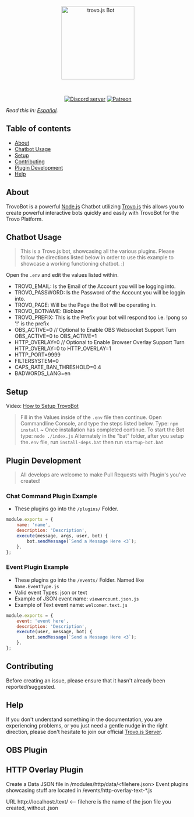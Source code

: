 <div align="center">
  <br />
  <p>
    <img src="https://static.trovo.live/cat/img/f4bf211.png" width="200" alt="trovo.js Bot" />
  </p>
  <br />
  <p>
    <a href="https://discord.gg/Kc7fyx2"><img src="https://discord.com/api/guilds/728527921504845884/embed.png" alt="Discord server" /></a>
    <a href="https://www.patreon.com/BioblazePayne"><img src="https://img.shields.io/badge/donate-patreon-F96854.svg" alt="Patreon" /></a>
  </p>
</div>

*Read this in: [Español](README-es.md).*

## Table of contents

- [About](#about)
- [Chatbot Usage](#chatbot-usage)
- [Setup](#setup)
- [Contributing](#contributing)
- [Plugin Development](#plugin-development)
- [Help](#help)

## About

TrovoBot is a powerful [Node.js](https://nodejs.org) Chatbot utilizing [Trovo.js](https://github.com/Bioblaze/Trovo.js) this allows you to create powerful interactive bots quickly and easily with TrovoBot for the Trovo Platform.


## Chatbot Usage

> This is a Trovo.js bot, showcasing all the various plugins. Please follow the directions listed below in order to use this example to showcase a working functioning chatbot. :)

Open the `.env` and edit the values listed within.

* TROVO_EMAIL: Is the Email of the Account you will be logging into.
* TROVO_PASSWORD: Is the Password of the Account you will be loggin into.
* TROVO_PAGE: Will be the Page the Bot will be operating in.
* TROVO_BOTNAME: Bioblaze
* TROVO_PREFIX: This is the Prefix your bot will respond too i.e. !pong so '!' is the prefix
* OBS_ACTIVE=0  // Optional to Enable OBS Websocket Support Turn OBS_ACTIVE=0 to OBS_ACTIVE=1
* HTTP_OVERLAY=0 // Optional to Enable Browser Overlay Support Turn HTTP_OVERLAY=0 to HTTP_OVERLAY=1
* HTTP_PORT=9999
* FILTERSYSTEM=0
* CAPS_RATE_BAN_THRESHOLD=0.4
* BADWORDS_LANG=en


## Setup

Video: [How to Setup TrovoBot](https://www.youtube.com/watch?v=iqK9VnynclM)

> Fill in the Values inside of the `.env` file then continue.
> Open Commandline Console, and type the steps listed below.
> Type: `npm install` ~ Once installation has completed continue.
> To start the Bot type: `node ./index.js`
> Alternately in the "bat" folder, after you setup the`.env` file, run `install-deps.bat` then run `startup-bot.bat`


## Plugin Development

> All develops are welcome to make Pull Requests with Plugin's you've created!

### Chat Command Plugin Example
* These plugins go into the `/plugins/` Folder.

```js
module.exports = {
	name: 'name',
	description: 'Description',
	execute(message, args, user, bot) {
		bot.sendMessage(`Send a Message Here <3`);
	},
};
```
### Event Plugin Example
 * These plugins go into the `/events/` Folder. Named like `Name.EventType.js`
 * Valid event Types: json or text
 * Example of JSON event name: `viewercount.json.js`
 * Example of Text event name: `welcomer.text.js`

```js
module.exports = {
	event: 'event here',
	description: 'Description',
	execute(user, message, bot) {
		bot.sendMessage(`Send a Message Here <3`);
	},
};
```

## Contributing

Before creating an issue, please ensure that it hasn't already been reported/suggested.

## Help

If you don't understand something in the documentation, you are experiencing problems, or you just need a gentle
nudge in the right direction, please don't hesitate to join our official [Trovo.js Server](https://discord.gg/Kc7fyx2).

## OBS Plugin

## HTTP Overlay Plugin

Create a Data JSON file in /modules/http/data/<filehere.json>
Event plugins showcasing stuff are located in /events/http-overlay-text-*.js

URL http://localhost:<port you selected>/text/<filehere> <-- filehere is the name of the json file you created, without .json
